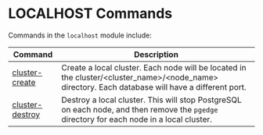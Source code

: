 # LOCALHOST Commands

Commands in the `localhost` module include:

| Command  | Description
|----------|-------------
| [cluster-create](doc/localhost-cluster-create.md) | Create a local cluster. Each node will be located in the cluster/<cluster_name>/<node_name> directory. Each database will have a different port.
| [cluster-destroy](doc/localhost-cluster-destroy.md)  | Destroy a local cluster. This will stop PostgreSQL on each node, and then remove the `pgedge` directory for each node in a local cluster.